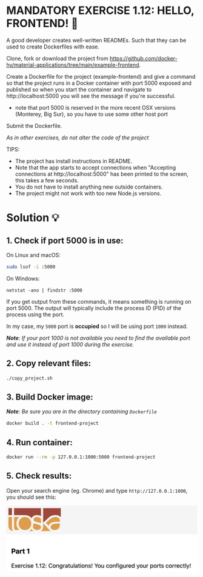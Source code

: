 # MANDATORY EXERCISE 1.12: HELLO, FRONTEND! 🤔
A good developer creates well-written READMEs. Such that they can be used to create Dockerfiles with ease.

Clone, fork or download the project from https://github.com/docker-hy/material-applications/tree/main/example-frontend.

Create a Dockerfile for the project (example-frontend) and give a command so that the project runs in a Docker container with port 5000 exposed and published so when you start the container and navigate to http://localhost:5000 you will see the message if you're successful.

- note that port 5000 is reserved in the more recent OSX versions (Monterey, Big Sur), so you have to use some other host port

Submit the Dockerfile.

_As in other exercises, do not alter the code of the project_

TIPS: 
- The project has install instructions in README.
- Note that the app starts to accept connections when "Accepting connections at http://localhost:5000" has been printed to the screen, this takes a few seconds.
- You do not have to install anything new outside containers.
- The project might not work with too new Node.js versions.

# Solution 💡

## 1. Check if port 5000 is in use:

On Linux and macOS:
```bash
sudo lsof -i :5000
```
On Windows:
```
netstat -ano | findstr :5000
```
If you get output from these commands, it means something is running on port 5000. The output will typically include the process ID (PID) of the process using the port.

In my case, my `5000` port is **occupied** so I will be using port `1000` instead.

_**Note**: If your port 1000 is not available you need to find the available port and use it instead of port 1000 during the exercise._

## 2. Copy relevant files:

```bash
./copy_project.sh
```

## 3. Build Docker image:

_**Note**: Be sure you are in the directory containing `Dockerfile`_

```bash
docker build . -t frontend-project
```

## 4. Run container:
    
```bash
docker run --rm -p 127.0.0.1:1000:5000 frontend-project
```

## 5. Check results:
Open your search engine (eg. Chrome) and type `http://127.0.0.1:1000`, you should see this:

![success](https://github.com/milistu/DevOpsWithDocker/blob/main/assets/exercise_1_12_output.png "Exercise 12 Output")
